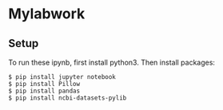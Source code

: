 # Mylabwork

## Setup
To run these ipynb, first install python3.
Then install packages:

```
$ pip install jupyter notebook
$ pip install Pillow
$ pip install pandas
$ pip install ncbi-datasets-pylib
```

